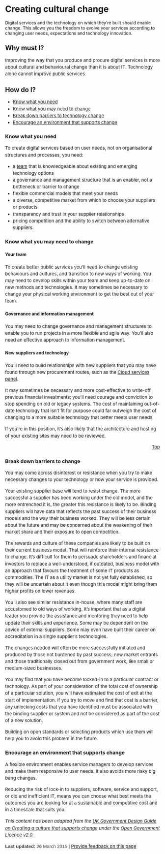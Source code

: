 <h1>Creating cultural change</h1>
Digital services and the technology on which they’re built should enable change. This allows you the freedom to evolve your services according to changing user needs, expectations and technology innovation.</p>
<h2 style="line-height: 22.1520004272461px;">Why must I?</h2>
<p style="font-size: 14.7679996490479px; line-height: 22.1520004272461px;">Improving the way that you produce and procure digital services is more about cultural and behavioural change than it is about IT. Technology alone cannot improve public services.</p>
<h2 style="line-height: 22.1520004272461px;">How do I?</h2>
<ul style="font-size: 14.7679996490479px; line-height: 22.1520004272461px;"><li><a href="#need">Know what you need</a></li>
<li><a href="#needtochange">Know what you may need to change</a></li>
<li><a href="#barriers">Break down barriers to technology change</a></li>
<li><a href="#encourage">Encourage an environment that supports change</a></li>
</ul><h3 style="line-height: 22.1520004272461px;"><a id="need" name="need"></a>Know what you need</h3>
<p style="font-size: 14.7679996490479px; line-height: 22.1520004272461px;">To create digital services based on user needs, not on organisational structures and processes, you need:</p>
<ul style="font-size: 14.7679996490479px; line-height: 22.1520004272461px;"><li>a <a href="/design-guides/guide/team">team</a> that is knowledgeable about existing and emerging technology options</li>
<li>a governance and management structure that is an enabler, not a bottleneck or barrier to change</li>
<li>flexible commercial models that meet your needs</li>
<li>a diverse, competitive market from which to choose your suppliers or products</li>
<li>transparency and trust in your supplier relationships</li>
<li>pricing competition and the ability to switch between alternative suppliers.</li>
</ul><h3 style="line-height: 22.1520004272461px;"><a id="needtochange" name="needtochange"></a>Know what you may need to change</h3>
<h4 style="line-height: 22.1520004272461px;">Your team</h4>
<p style="font-size: 14.7679996490479px; line-height: 22.1520004272461px;">To create better public services you’ll need to change existing behaviours and cultures, and transition to new ways of working. You may need to develop skills within your team and keep up-to-date on new methods and technologies. It may sometimes be necessary to change your physical working environment to get the best out of your team.</p>
<h4 style="line-height: 22.1520004272461px;">Governance and information management</h4>
<p style="font-size: 14.7679996490479px; line-height: 22.1520004272461px;">You may need to change governance and management structures to enable you to run projects in a more flexible and agile way. You’ll also need an effective approach to information management.</p>
<h4 style="line-height: 22.1520004272461px;">New suppliers and technology</h4>
<p style="font-size: 14.7679996490479px; line-height: 22.1520004272461px;">You’ll need to build relationships with new suppliers that you may have found through new procurement routes, such as the <a href="http://www.finance.gov.au/blog/2014/09/23/cloud-services-panel/">Cloud services panel</a>.</p>
<p style="font-size: 14.7679996490479px; line-height: 22.1520004272461px;">It may sometimes be necessary and more cost-effective to write-off previous financial investments; you’ll need courage and conviction to stop spending on old or legacy systems. The cost of maintaining out-of-date technology that isn’t fit for purpose could far outweigh the cost of changing to a more suitable technology that better meets user needs.</p>
<p style="font-size: 14.7679996490479px; line-height: 22.1520004272461px;">If you’re in this position, it’s also likely that the architecture and hosting of your existing sites may need to be reviewed.</p>
<p style="font-size: 14.7679996490479px; line-height: 22.1520004272461px; text-align: right;"><a href="#">Top</a></p>
<h3 style="line-height: 22.1520004272461px;"><a id="barriers" name="barriers"></a>Break down barriers to change</h3>
<p style="font-size: 14.7679996490479px; line-height: 22.1520004272461px;">You may come across disinterest or resistance when you try to make necessary changes to your technology or how your service is provided.</p>
<p style="font-size: 14.7679996490479px; line-height: 22.1520004272461px;">Your existing supplier base will tend to resist change. The more successful a supplier has been working under the old model, and the more entrenched it is, the greater this resistance is likely to be. Binding suppliers will have data that reflects the past success of their business models and the way their business worked. They will be less certain about the future and may be concerned about the weakening of their market share and their exposure to open competition.</p>
<p style="font-size: 14.7679996490479px; line-height: 22.1520004272461px;">The rewards and culture of these companies are likely to be built on their current business model. That will reinforce their internal resistance to change. It’s difficult for them to persuade shareholders and financial investors to replace a well-understood, if outdated, business model with an approach that favours the treatment of some IT products as commodities. The IT as a utility market is not yet fully established, so they will be uncertain about it even though this model might bring them higher profits on lower revenues.</p>
<p style="font-size: 14.7679996490479px; line-height: 22.1520004272461px;">You’ll also see similar resistance in-house, where many staff are accustomed to old ways of working. It’s important that as a digital leader you provide the assistance and mentoring they need to help update their skills and experience. Some may be dependent on the advice of external suppliers. Some may even have built their career on accreditation in a single supplier’s technologies.</p>
<p style="font-size: 14.7679996490479px; line-height: 22.1520004272461px;">The changes needed will often be more successfully initiated and produced by those not burdened by past success; new market entrants and those traditionally closed out from government work, like small or medium-sized businesses.</p>
<p style="font-size: 14.7679996490479px; line-height: 22.1520004272461px;">You may find that you have become locked-in to a particular contract or technology. As part of your consideration of the total cost of ownership of a particular solution, you will have estimated the cost of exit at the start of implementation. If you try to move and find that cost is a barrier, any unlocking costs that you have identified must be associated with the binding supplier or system and not be considered as part of the cost of a new solution.</p>
<p style="font-size: 14.7679996490479px; line-height: 22.1520004272461px;">Building on open standards or selecting products which use them will help you to avoid this problem in the future.</p>
<h3 style="line-height: 22.1520004272461px;"><a id="encourage" name="encourage"></a>Encourage an environment that supports change</h3>
<p style="font-size: 14.7679996490479px; line-height: 22.1520004272461px;">A flexible environment enables service managers to develop services and make them responsive to user needs. It also avoids more risky big bang changes.</p>
<p style="font-size: 14.7679996490479px; line-height: 22.1520004272461px;">Reducing the risk of lock-in to suppliers, software, service and support, or old and inefficient IT, means you can choose what best meets the outcomes you are looking for at a sustainable and competitive cost and in a timescale that suits you.</p>
<p style="font-size: 14.7679996490479px; line-height: 22.1520004272461px;"><em>This content has been adapted from the <a href="https://www.gov.uk/service-manual/technology/culture-that-supports-change">UK Government Design Guide on Creating a culture that supports change</a> under the <a href="http://www.nationalarchives.gov.uk/doc/open-government-licence/version/2">Open Government Licence v2.0</a>.</em></p>
<p style="font-size: 14.7679996490479px; line-height: 22.1520004272461px;"><span style="font-family: TradeGothicLT-Bold, Arial, Helvetica, 'Nimbus Sans L', sans-serif; color: rgb(68, 68, 68); font-size: 15px; line-height: 22.0000495910645px;"><strong>Last updated:</strong> </span><span style="color: rgb(68, 68, 68); font-family: Arial, Helvetica, 'Nimbus Sans L', sans-serif; font-size: 15px; line-height: 22.0000495910645px;">26 March 2015 |</span> <a href="/feedback?url_from=CreatingCulturalChange">Provide feedback on this page</a></p>
